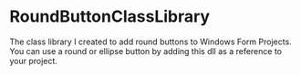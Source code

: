 # RoundButtonClassLibrary
The class library I created to add round buttons to Windows Form Projects. You can use a round or ellipse button by adding this dll as a reference to your project.

